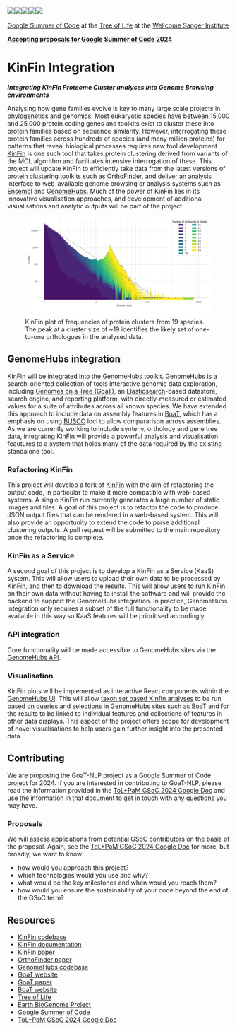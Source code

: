 <img src="https://upload.wikimedia.org/wikipedia/commons/thumb/7/7c/Google_Summer_of_Code_sun_logo_2022.svg/1024px-Google_Summer_of_Code_sun_logo_2022.svg.png" height="100"/><img src="https://icons.veryicon.com/png/o/internet--web/social-1/at-symbol.png" height="80"/><img src="https://blog.wellcomeopenresearch.org/wp-content/uploads/2021/05/Untitled-design-2021-05-19T101505.875-300x200.png" height="100"/><img src="https://icons.veryicon.com/png/o/internet--web/social-1/at-symbol.png" height="80"/><img src="https://d2q79iu7y748jz.cloudfront.net/s/_squarelogo/256x256/7167d385ff2b5a5105a9ba3bd271bb1d" height="100"/>

[Google Summer of Code](https://summerofcode.withgoogle.com) at the [Tree of Life](https://www.sanger.ac.uk/programme/tree-of-life/) at the [Wellcome Sanger Institute](https://www.sanger.ac.uk)

[**Accepting proposals for Google Summer of Code 2024**](https://docs.google.com/document/d/1vWnJhxWJU4oNsZNheKrP6sx5ZPkOzumwdnL6IIRbDP4)

# KinFin Integration

_**Integrating KinFin Proteome Cluster analyses into Genome Browsing environments**_

Analysing how gene families evolve is key to many large scale projects in phylogenetics and genomics. Most eukaryotic species have between 15,000 and 25,000 protein coding genes and toolkits exist to cluster these into protein families based on sequence similarity. However, interrogating these protein families across hundreds of species (and many million proteins) for patterns that reveal biological processes requires new tool development. [KinFin](https://github.com/DRL/kinfin) is one such tool that takes protein clustering derived from variants of the MCL algorithm and facilitates intensive interrogation of these. This project will update KinFin to efficiently take data from the latest versions of protein clustering toolkits such as [OrthoFinder](https://github.com/davidemms/OrthoFinder), and deliver an analysis interface to web-available genome browsing or analysis systems such as [Ensembl](https://www.ensembl.org) and [GenomeHubs](https://genomehubs.org). Much of the power of KinFin lies in its innovative visualisation approaches, and development of additional visualisations and analytic outputs will be part of the project.

<figure>
    <img src="assets/images/figure1.png"
         alt="KinFin plot">
    <figcaption>KinFin plot of frequencies of protein clusters from 19 species. The peak at a cluster size of ~19 identifies the likely set of one-to-one orthologues in the analysed data.</figcaption>
</figure>

## GenomeHubs integration

[KinFin](https://github.com/DRL/kinfin) will be integrated into the [GenomeHubs](https://genomehubs.org) toolkit. GenomeHubs is a search-oriented collection of tools interactive genomic data exploration, including [Genomes on a Tree (GoaT)](https://goat.genomehubs.org), an [Elasticsearch](https://www.elastic.co/elasticsearch)-based datastore, search engine, and reporting platform, with directly-measured or estimated values for a suite of attributes across all known species. We have extended this approach to include data on assembly features in [BoaT](https://boat.genomehubs.org), which has a emphasis on using [BUSCO](https://busco.ezlab.org) loci to allow compararison across assemblies. As we are currently working to include synteny, orthology and gene tree data, integrating KinFin will provide a powerful analysis and visualisation feautures to a system that holds many of the data required by the existing standalone tool.

### Refactoring KinFin

This project will develop a fork of [KinFin](https://github.com/DRL/kinfin) with the aim of refactoring the output code, in particular to make it more compatible with web-based systems. A single KinFin run currently generates a large number of static images and files. A goal of this project is to refactor the code to produce JSON output files that can be rendered in a web-based system. This will also provide an opportunity to extend the code to parse additional clustering outputs. A pull request will be submitted to the main repository once the refactoring is complete.

### KinFin as a Service

A second goal of this project is to develop a KinFin as a Service (KaaS) system. This will allow users to upload their own data to be processed by KinFin, and then to download the results. This will allow users to run KinFin on their own data without having to install the software and will provide the backend to support the GenomeHubs integration. In practice, GenomeHubs integration only requires a subset of the full functionality to be made available in this way so KaaS features will be prioritised accordingly.

### API integration

Core functionality will be made accessible to GenomeHubs sites via the [GenomeHubs API](https://github.com/genomehubs/genomehubs/tree/main/src/genomehubs-api).

### Visualisation

KinFin plots will be implemented as interactive React components within the [GenomeHubs UI](https://github.com/genomehubs/genomehubs/tree/main/src/genomehubs-ui). This will allow [taxon set based Kinfin analyses](https://kinfin.readme.io/docs/analysis-based-on-taxonomy-1) to be run based on queries and selections in GenomeHubs sites such as [BoaT](https://boat.genomehubs.org) and for the results to be linked to individual features and collections of features in other data displays. This aspect of the project offers scope for development of novel visualisations to help users gain further insight into the presented data.

## Contributing

We are proposing the GoaT-NLP project as a Google Summer of Code project for 2024. If you are interested in contributing to GoaT-NLP, please read the information provided in the [ToL+PaM GSoC 2024 Google Doc](https://docs.google.com/document/d/1vWnJhxWJU4oNsZNheKrP6sx5ZPkOzumwdnL6IIRbDP4) and use the information in that document to get in touch with any questions you may have.

### Proposals

We will assess applications from potential GSoC contributors on the basis of the proposal. Again, see the [ToL+PaM GSoC 2024 Google Doc](https://docs.google.com/document/d/1vWnJhxWJU4oNsZNheKrP6sx5ZPkOzumwdnL6IIRbDP4) for more, but broadly, we want to know:

- how would you approach this project?
- which technologies would you use and why?
- what would be the key milestones and when would you reach them?
- how would you ensure the sustainability of your code beyond the end of the GSoC term?

## Resources

- [KinFin codebase](https://github.com/DRL/kinfin)
- [KinFin documentation](https://kinfin.readme.io/docs/what-is-this-about)
- [KinFin paper](https://academic.oup.com/g3journal/article/7/10/3349/6027482)
- [OrthoFinder paper](https://genomebiology.biomedcentral.com/articles/10.1186/s13059-019-1832-y)
- [GenomeHubs codebase](https://github.com/genomehubs/genomehubs)
- [GoaT website](https://goat.genomehubs.org)
- [GoaT paper](https://wellcomeopenresearch.org/articles/8-24)
- [BoaT website](https://boat.genomehubs.org)
- [Tree of Life](https://www.sanger.ac.uk/programme/tree-of-life/)
- [Earth BioGenome Project](https://www.earthbiogenome.org)
- [Google Summer of Code](https://summerofcode.withgoogle.com)
- [ToL+PaM GSoC 2024 Google Doc](https://docs.google.com/document/d/1vWnJhxWJU4oNsZNheKrP6sx5ZPkOzumwdnL6IIRbDP4)
